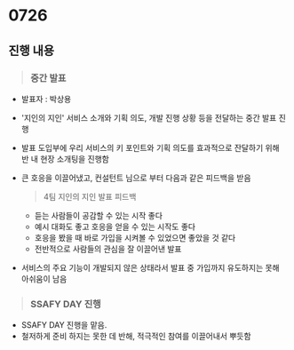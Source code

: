 # 0726

## 진행 내용
> ### 중간 발표
- 발표자 : 박상용
- '지인의 지인' 서비스 소개와 기획 의도, 개발 진행 상황 등을 전달하는 중간 발표 진행
- 발표 도입부에 우리 서비스의 키 포인트와 기획 의도를 효과적으로 잔달하기 위해 반 내 현장 소개팅을 진행함
- 큰 호응을 이끌어냈고, 컨설턴트 님으로 부터 다음과 같은 피드백을 받음
  
    > 4팀 지인의 지인 발표 피드백
    - 듣는 사람들이 공감할 수 있는 시작 좋다
    - 예시 대화도 좋고 호응을 얻을 수 있는 시작도 좋다
    - 호응을 봤을 때 바로 가입을 시켜볼 수 있었으면 좋았을 것 같다
    - 전반적으로 사람들의 관심을 잘 이끌어낸 발표
- 서비스의 주요 기능이 개발되지 않은 상태라서 발표 중 가입까지 유도하지는 못해 아쉬움이 남음

> ### SSAFY DAY 진행
- SSAFY DAY 진행을 맡음. 
- 철저하게 준비 하지는 못한 데 반해, 적극적인 참여를 이끌어내서 뿌듯함